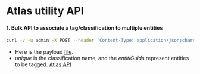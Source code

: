 # Atlas utility API


#### 1. Bulk API to associate a tag/classification to multiple entities
```bash
curl -v -u admin -X POST --header 'Content-Type: application/json;charset=UTF-8' --header 'Accept: application/json' -d @payload.json 'http://localhost:21000/api/atlas/v2/entity/bulk/classification'
```
+ Here is the payload [file](../master/payload.json).
+ _unique_ is the classification name, and the _entitiGuids_ represent entities to be tagged.
[Atlas API](https://atlas.apache.org/api/v2/ui/index.html#!/EntityREST/addClassification "Swagger UI")
